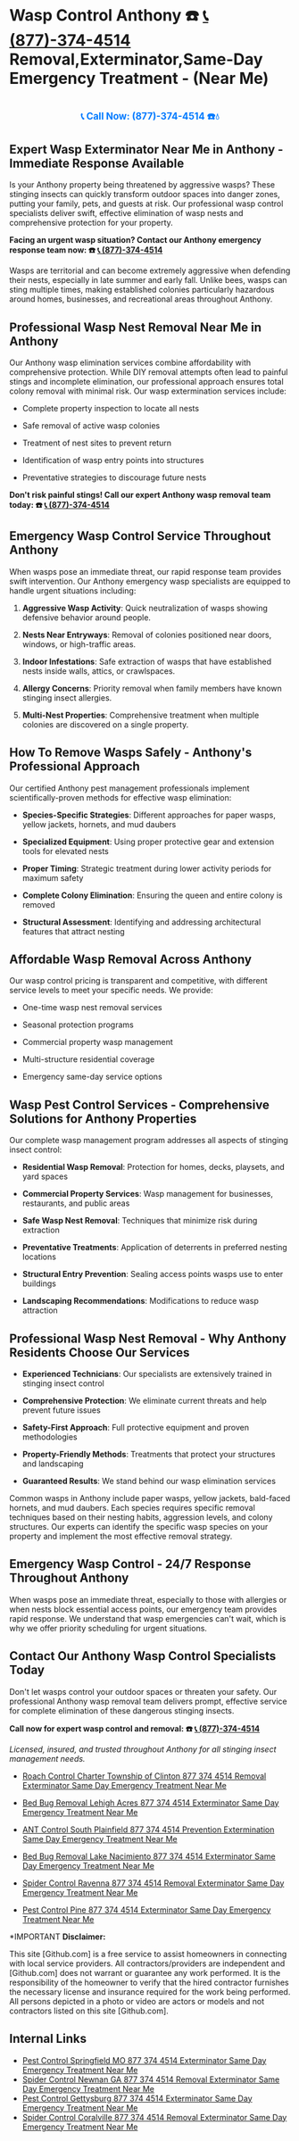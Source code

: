 # Wasp Control Anthony ☎️ [📞 (877)-374-4514](https://pest-control-4514.netlify.app) Removal,Exterminator,Same-Day Emergency Treatment - (Near Me) 
# 

<p align="center" style="font-size: 1.2em; font-weight: bold; margin: 20px 0;">
  <a href="https://pest-control-4514.netlify.app" target="_blank" style="color: #007BFF; text-decoration: none;">📞 Call Now: (877)-374-4514 ☎️💧</a>
</p>

## Expert Wasp Exterminator Near Me in Anthony - Immediate Response Available

Is your Anthony property being threatened by aggressive wasps? These stinging insects can quickly transform outdoor spaces into danger zones, putting your family, pets, and guests at risk. Our professional wasp control specialists deliver swift, effective elimination of wasp nests and comprehensive protection for your property.

**Facing an urgent wasp situation? Contact our Anthony emergency response team now: ☎️ [📞 (877)-374-4514](https://pest-control-4514.netlify.app)**

Wasps are territorial and can become extremely aggressive when defending their nests, especially in late summer and early fall. Unlike bees, wasps can sting multiple times, making established colonies particularly hazardous around homes, businesses, and recreational areas throughout Anthony.

## Professional Wasp Nest Removal Near Me in Anthony

Our Anthony wasp elimination services combine affordability with comprehensive protection. While DIY removal attempts often lead to painful stings and incomplete elimination, our professional approach ensures total colony removal with minimal risk. Our wasp extermination services include:

- Complete property inspection to locate all nests

- Safe removal of active wasp colonies

- Treatment of nest sites to prevent return

- Identification of wasp entry points into structures

- Preventative strategies to discourage future nests

**Don't risk painful stings! Call our expert Anthony wasp removal team today: ☎️ [📞 (877)-374-4514](https://pest-control-4514.netlify.app)**

## Emergency Wasp Control Service Throughout Anthony

When wasps pose an immediate threat, our rapid response team provides swift intervention. Our Anthony emergency wasp specialists are equipped to handle urgent situations including:

1. **Aggressive Wasp Activity**: Quick neutralization of wasps showing defensive behavior around people.

2. **Nests Near Entryways**: Removal of colonies positioned near doors, windows, or high-traffic areas.

3. **Indoor Infestations**: Safe extraction of wasps that have established nests inside walls, attics, or crawlspaces.

4. **Allergy Concerns**: Priority removal when family members have known stinging insect allergies.

5. **Multi-Nest Properties**: Comprehensive treatment when multiple colonies are discovered on a single property.

## How To Remove Wasps Safely - Anthony's Professional Approach

Our certified Anthony pest management professionals implement scientifically-proven methods for effective wasp elimination:

- **Species-Specific Strategies**: Different approaches for paper wasps, yellow jackets, hornets, and mud daubers

- **Specialized Equipment**: Using proper protective gear and extension tools for elevated nests

- **Proper Timing**: Strategic treatment during lower activity periods for maximum safety

- **Complete Colony Elimination**: Ensuring the queen and entire colony is removed

- **Structural Assessment**: Identifying and addressing architectural features that attract nesting

## Affordable Wasp Removal Across Anthony

Our wasp control pricing is transparent and competitive, with different service levels to meet your specific needs. We provide:

- One-time wasp nest removal services

- Seasonal protection programs

- Commercial property wasp management

- Multi-structure residential coverage

- Emergency same-day service options

## Wasp Pest Control Services - Comprehensive Solutions for Anthony Properties

Our complete wasp management program addresses all aspects of stinging insect control:

- **Residential Wasp Removal**: Protection for homes, decks, playsets, and yard spaces

- **Commercial Property Services**: Wasp management for businesses, restaurants, and public areas

- **Safe Wasp Nest Removal**: Techniques that minimize risk during extraction

- **Preventative Treatments**: Application of deterrents in preferred nesting locations

- **Structural Entry Prevention**: Sealing access points wasps use to enter buildings

- **Landscaping Recommendations**: Modifications to reduce wasp attraction

## Professional Wasp Nest Removal - Why Anthony Residents Choose Our Services

- **Experienced Technicians**: Our specialists are extensively trained in stinging insect control

- **Comprehensive Protection**: We eliminate current threats and help prevent future issues

- **Safety-First Approach**: Full protective equipment and proven methodologies

- **Property-Friendly Methods**: Treatments that protect your structures and landscaping

- **Guaranteed Results**: We stand behind our wasp elimination services

Common wasps in Anthony include paper wasps, yellow jackets, bald-faced hornets, and mud daubers. Each species requires specific removal techniques based on their nesting habits, aggression levels, and colony structures. Our experts can identify the specific wasp species on your property and implement the most effective removal strategy.

## Emergency Wasp Control - 24/7 Response Throughout Anthony

When wasps pose an immediate threat, especially to those with allergies or when nests block essential access points, our emergency team provides rapid response. We understand that wasp emergencies can't wait, which is why we offer priority scheduling for urgent situations.

## Contact Our Anthony Wasp Control Specialists Today

Don't let wasps control your outdoor spaces or threaten your safety. Our professional Anthony wasp removal team delivers prompt, effective service for complete elimination of these dangerous stinging insects.

**Call now for expert wasp control and removal: ☎️ [📞 (877)-374-4514](https://pest-control-4514.netlify.app)**

*Licensed, insured, and trusted throughout Anthony for all stinging insect management needs.*


- [Roach Control Charter Township of Clinton 877 374 4514 Removal Exterminator Same Day Emergency Treatment Near Me](https://github.com/allyoucaneatsushiin/pest-control/blob/main/Roach-Control-Charter-Township-of-Clinton-877-374-4514-Removal-Exterminator-Same-Day-Emergency-Treatment-Near-Me.md)
- [Bed Bug Removal Lehigh Acres 877 374 4514 Exterminator Same Day Emergency Treatment Near Me](https://github.com/allyoucaneatsushiin/pest-control/blob/main/Bed-Bug-Removal-Lehigh-Acres-877-374-4514-Exterminator-Same-Day-Emergency-Treatment-Near-Me.md)
- [ANT Control South Plainfield 877 374 4514 Prevention Extermination Same Day Emergency Treatment Near Me](https://github.com/allyoucaneatsushiin/pest-control/blob/main/ANT-Control-South-Plainfield-877-374-4514-Prevention-Extermination-Same-Day-Emergency-Treatment-Near-Me.md)


- [Bed Bug Removal Lake Nacimiento 877 374 4514 Exterminator Same Day Emergency Treatment Near Me](https://github.com/allyoucaneatsushiin/pest-control/blob/main/Bed-Bug-Removal-Lake-Nacimiento-877-374-4514-Exterminator-Same-Day-Emergency-Treatment-Near-Me.md)
- [Spider Control Ravenna 877 374 4514 Removal Exterminator Same Day Emergency Treatment Near Me](https://github.com/allyoucaneatsushiin/pest-control/blob/main/Spider-Control-Ravenna-877-374-4514-Removal-Exterminator-Same-Day-Emergency-Treatment-Near-Me.md)
- [Pest Control Pine 877 374 4514 Exterminator Same Day Emergency Treatment Near Me](https://github.com/allyoucaneatsushiin/pest-control/blob/main/Pest-Control-Pine-877-374-4514-Exterminator-Same-Day-Emergency-Treatment-Near-Me.md)


*IMPORTANT **Disclaimer:**  

This site [Github.com] is a free service to assist homeowners in connecting with local service providers. All contractors/providers are independent and [Github.com] does not warrant or guarantee any work performed. It is the responsibility of the homeowner to verify that the hired contractor furnishes the necessary license and insurance required for the work being performed. All persons depicted in a photo or video are actors or models and not contractors listed on this site [Github.com].


## Internal Links
- [Pest Control Springfield MO 877 374 4514 Exterminator Same Day Emergency Treatment Near Me](https://github.com/allyoucaneatsushiin/pest-control/blob/main/Pest-Control-Springfield-MO-877-374-4514-Exterminator-Same-Day-Emergency-Treatment-Near-Me.md)
- [Spider Control Newnan GA 877 374 4514 Removal Exterminator Same Day Emergency Treatment Near Me](https://github.com/allyoucaneatsushiin/pest-control/blob/main/Spider-Control-Newnan-GA-877-374-4514-Removal-Exterminator-Same-Day-Emergency-Treatment-Near-Me.md)
- [Pest Control Gettysburg 877 374 4514 Exterminator Same Day Emergency Treatment Near Me](https://github.com/allyoucaneatsushiin/pest-control/blob/main/Pest-Control-Gettysburg-877-374-4514-Exterminator-Same-Day-Emergency-Treatment-Near-Me.md)
- [Spider Control Coralville 877 374 4514 Removal Exterminator Same Day Emergency Treatment Near Me](https://github.com/allyoucaneatsushiin/pest-control/blob/main/Spider-Control-Coralville-877-374-4514-Removal-Exterminator-Same-Day-Emergency-Treatment-Near-Me.md)
